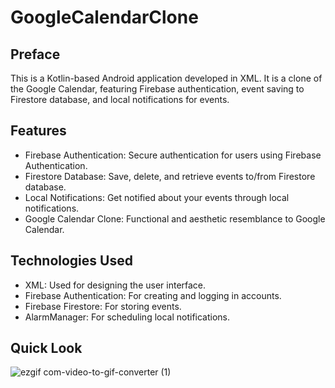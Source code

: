 # GoogleCalendarClone

## Preface
This is a Kotlin-based Android application developed in XML. 
It is a clone of the Google Calendar, featuring Firebase authentication, event saving to Firestore database, and local notifications for events. <br>


## Features

* Firebase Authentication: Secure authentication for users using Firebase Authentication.
* Firestore Database: Save, delete, and retrieve events to/from Firestore database.
* Local Notifications: Get notified about your events through local notifications.
* Google Calendar Clone: Functional and aesthetic resemblance to Google Calendar.

## Technologies Used
* XML: Used for designing the user interface.
* Firebase Authentication: For creating and logging in accounts.
* Firebase Firestore: For storing events.
* AlarmManager: For scheduling local notifications.

## Quick Look

![ezgif com-video-to-gif-converter (1)](https://github.com/eaglenguyen/CalanderMVVM/assets/100715509/a5c5c015-e5de-4fd7-8d13-f075dbcb9c6c)

